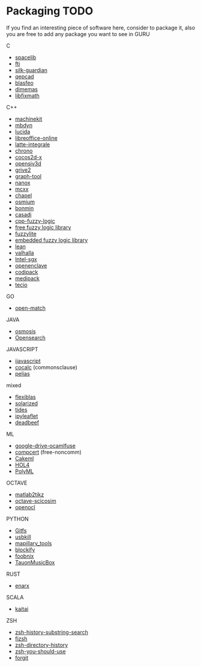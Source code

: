 # Packaging TODO

If you find an interesting piece of software here, consider to package it, also you are free to add any package you want to see in GURU

C
* [spacelib](https://github.com/Alessandro-Barbieri/SpaceLib) 
* [fti](https://github.com/leobago/fti)
* [silk-guardian](https://github.com/NateBrune/silk-guardian)
* [qepcad](https://www.usna.edu/Users/cs/wcbrown/qepcad/B/QEPCAD.html)
* [blasfeo](https://github.com/giaf/blasfeo)
* [dimemas](https://github.com/bsc-performance-tools/dimemas)
* [libfixmath](https://github.com/PetteriAimonen/libfixmath)

C++
* [machinekit](https://github.com/machinekit/machinekit) 
* [mbdyn](https://www.mbdyn.org/)
* [lucida](https://github.com/claritylab/lucida) 
* [libreoffice-online](https://github.com/LibreOffice/online)
* [latte-integrale](https://www.math.ucdavis.edu/~latte/)
* [chrono](projectchrono.org)
* [cocos2d-x](https://github.com/cocos2d/cocos2d-x)
* [opensiv3d](https://github.com/Siv3D/OpenSiv3D)
* [grive2](https://github.com/vitalif/grive2)
* [graph-tool](https://graph-tool.skewed.de/)
* [nanox](https://github.com/bsc-pm/nanox)
* [mcxx](https://github.com/bsc-pm/mcxx)
* [chapel](https://github.com/chapel-lang/chapel)
* [osmium](https://wiki.openstreetmap.org/wiki/Osmium)
* [bonmin](https://projects.coin-or.org/Bonmin)
* [casadi](https://web.casadi.org/)
* [cpp-fuzzy-logic](https://sourceforge.net/projects/cpp-fuzzy-logic)
* [free fuzzy logic library](http://ffll.sourceforge.net)
* [fuzzylite](https://github.com/fuzzylite/fuzzylite)
* [embedded fuzzy logic library](https://github.com/zerokol/eFLL)
* [lean](https://github.com/leanprover/lean/)
* [valhalla](https://github.com/valhalla/valhalla)
* [Intel-sgx](https://01.org/intel-softwareguard-extensions)
* [openenclave](https://openenclave.io/sdk/)
* [codipack](https://www.scicomp.uni-kl.de/software/codi/)
* [medipack](http://www.scicomp.uni-kl.de/software/medi/)
* [tecio](https://www.tecplot.com/products/tecio-library/)

GO
* [open-match](https://github.com/googleforgames/open-match)

JAVA
* [osmosis](https://wiki.openstreetmap.org/wiki/Osmosis)
* [Opensearch](https://github.com/opensearch-project/OpenSearch)

JAVASCRIPT
* [ijavascript](https://github.com/n-riesco/ijavascript)
* [cocalc](https://github.com/sagemathinc/cocalc) (commonsclause)
* [pelias](https://github.com/pelias/pelias)

mixed
* [flexiblas](https://www.mpi-magdeburg.mpg.de/projects/flexiblas) 
* [solarized](https://github.com/altercation/solarized)
* [tides](https://sourceforge.net/projects/tidesodes/)
* [ipyleaflet](https://github.com/jupyter-widgets/ipyleaflet)
* [deadbeef](https://github.com/DeaDBeeF-Player/deadbeef)

ML
* [google-drive-ocamlfuse](https://github.com/astrada/google-drive-ocamlfuse)
* [compcert](https://compcert.org) (free-noncomm)
* [Cakeml](https://cakeml.org/)
* [HOL4](http://hol-theorem-prover.org/)
* [PolyML](http://www.polyml.org/)

OCTAVE
* [matlab2tikz](https://github.com/matlab2tikz/matlab2tikz)
* [octave-scicosim](https://wiki.octave.org/Sci_cosim)
* [openocl](https://openocl.org/)

PYTHON
* [Gitfs](https://github.com/presslabs/gitfs)
* [usbkill](https://github.com/hephaest0s/usbkill)
* [mapillary_tools](https://github.com/mapillary/mapillary_tools)
* [blockify](https://github.com/serialoverflow/blockify)
* [foobnix](https://github.com/foobnix/foobnix)
* [TauonMusicBox](https://github.com/Taiko2k/TauonMusicBox)

RUST
* [enarx](https://enarx.dev/)

SCALA
* [kaitai](https://github.com/kaitai-io/kaitai_struct)

ZSH
* [zsh-history-substring-search](zsh-history-substring-search)
* [fizsh](https://github.com/zsh-users/fizsh)
* [zsh-directory-history](https://github.com/tymm/zsh-directory-history)
* [zsh-you-should-use](https://github.com/MichaelAquilina/zsh-you-should-use)
* [forgit](https://github.com/wfxr/forgit)
